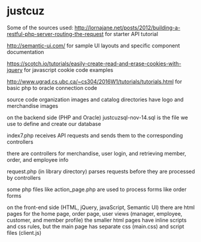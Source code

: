 # justcuz
Some of the sources used:
http://lornajane.net/posts/2012/building-a-restful-php-server-routing-the-request
for starter API tutorial

http://semantic-ui.com/
for sample UI layouts and specific component documentation

https://scotch.io/tutorials/easily-create-read-and-erase-cookies-with-jquery
for javascript cookie code examples

http://www.ugrad.cs.ubc.ca/~cs304/2016W1/tutorials/tutorials.html
for basic php to oracle connection code

source code organization
images and catalog directories have logo and merchandise images

on the backend side (PHP and Oracle)
justcuzsql-nov-14.sql is the file we use to define and create our database

index7.php receives API requests and sends them to the corresponding controllers

there are controllers for merchandise, user login, and retrieving member, order, and employee info

request.php (in library directory) parses requests before they are processed by controllers

some php files like action_page.php are used to process forms like order forms

on the front-end side (HTML, jQuery, javaScript, Semantic UI)
there are html pages for the home page, order page, user views (manager, employee, customer, and member profile)
the smaller html pages have inline scripts and css rules, but the main page has separate css (main.css) and script files (client.js)

